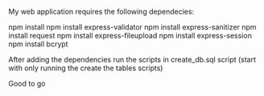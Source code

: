 

My web application requires the following dependecies:

npm install
npm install express-validator
npm install express-sanitizer
npm install request
npm install express-fileupload
npm install express-session
npm install bcrypt

After adding the dependencies run the scripts in create_db.sql script (start with only running the create the tables scripts)

Good to go
